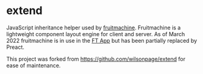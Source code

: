 # extend


JavaScript inheritance helper used by [fruitmachine](https://github.com/ftlabs/fruitmachine). Fruitmachine is a lightweight component layout engine for client and server. As of March 2022 fruitmachine is in use in the [FT App](https://github.com/Financial-Times/ft-app) but has been partially replaced by Preact.

This project was forked from https://github.com/wilsonpage/extend for ease of maintenance.
